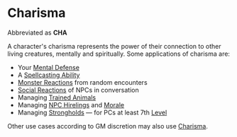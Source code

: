 # Charisma

Abbreviated as **CHA**

A character's charisma represents the power of their connection to other living creatures, mentally and spiritually. Some applications of charisma are:

- Your [Mental Defense](../Derived%20Statistics/Mental%20Defense.md)
- A [Spellcasting Ability](../../Magic/Spellcasting/Spellcasting%20Ability.md)
- [Monster Reactions](../../Game%20Procedures/Social%20Procedures/Monster%20Reactions.md) from random encounters
- [Social Reactions](../../Game%20Procedures/Social%20Procedures/Social%20Reactions.md) of NPCs in conversation
- Managing [Trained Animals](../../Items%20and%20Gear/Gear/Trained%20Animals.md)
- Managing [NPC Hirelings](../../Resources%20for%20GMs/Stronghold%20Rules/NPC%20Hirelings.md) and [Morale](../../Game%20Procedures/Social%20Procedures/Morale.md)
- Managing [Strongholds](../../Resources%20for%20GMs/Stronghold%20Rules/Stronghold%20Play.md) — for PCs at least 7th [Level](../Derived%20Statistics/Level.md)

Other use cases according to GM discretion may also use [Charisma]().
